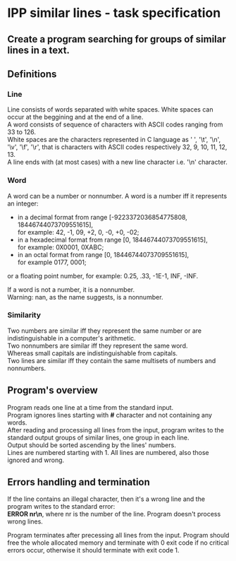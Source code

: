 # IPP similar lines - task specification

## Create a program searching for groups of similar lines in a text.

## Definitions

###  Line
Line consists of words separated with white spaces.
White spaces can occur at the beggining and at the end of a line. \
A word consists of sequence of characters with ASCII codes ranging from 33 to 126. \
White spaces are the characters represented in C language as  ' ', '\t', '\n', '\v', '\f', '\r', that is characters with ASCII codes respectively 32, 9, 10, 11, 12, 13. \
A line ends with (at most cases) with a new line character i.e. '\n' character.

### Word

A word can be a number or nonnumber. A word is a number iff it represents an integer:
  - in a decimal format from range [-9223372036854775808, 18446744073709551615],\
  for example: 42, -1, 09, +2, 0, -0, +0, -02;
  - in a hexadecimal format from range [0, 18446744073709551615],\
  for example: 0X0001, 0XABC; 
  - in an octal format from range [0, 18446744073709551615],\
  for example 0177, 0001;

or a floating point number, for example:  0.25, .33, -1E-1, INF, -INF.

If a word is not a number, it is a nonnumber. \
Warning: nan, as the name suggests, is a nonnumber.


### Similarity

Two numbers are similar iff they represent the same number or are indistinguishable in a computer's arithmetic.\
Two nonnumbers are similar iff they represent the same word.\
Whereas small capitals are indistinguishable from capitals.\
Two lines are similar iff they contain the same multisets of numbers and nonnumbers.

## Program's overview

Program reads one line at a time from the standard input.\
Program ignores lines starting with **#** character and not containing any words.\
After reading and processing all lines from the input, program writes to the standard output groups of similar lines, one group in each line.\
Output should be sorted ascending by the lines' numbers.\
Lines are numbered starting with 1.
All lines are numbered, also those ignored and wrong.

## Errors handling and termination

If the line contains an illegal character, then it's a wrong line and the program writes to the standard error:\
**ERROR nr\n**, where nr is the number of the line.
Program doesn't process wrong lines.

Program terminates after precessing all lines from the input.
Program should free the whole allocated memory and terminate with 0 exit code if no critical errors occur, otherwise it should terminate with exit code 1.